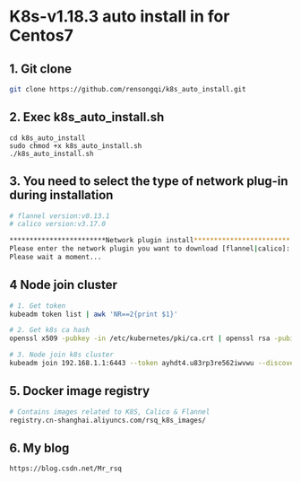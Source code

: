 # K8s-v1.18.3 auto install in for Centos7



## 1. Git clone

```bash
git clone https://github.com/rensongqi/k8s_auto_install.git
```



## 2. Exec k8s_auto_install.sh

```
cd k8s_auto_install
sudo chmod +x k8s_auto_install.sh
./k8s_auto_install.sh
```



## 3. You need to select the type of network plug-in during installation


```bash
# flannel version:v0.13.1
# calico version:v3.17.0

************************Network plugin install************************
Please enter the network plugin you want to download [flannel|calico]: flannel
Please wait a moment...

```



## 4 Node join cluster

```bash
# 1. Get token
kubeadm token list | awk 'NR==2{print $1}'

# 2. Get k8s ca hash
openssl x509 -pubkey -in /etc/kubernetes/pki/ca.crt | openssl rsa -pubin -outform der 2>/dev/null | openssl dgst -sha256 -hex | sed 's/^.* //'

# 3. Node join k8s cluster
kubeadm join 192.168.1.1:6443 --token ayhdt4.u83rp3re562iwvwu --discovery-token-ca-cert-hash sha256:1ff60a352c181ead103cb3f76fc328115bdb7e5c705d2348e8900df0ecec297e --ignore-preflight-errors=Swap
```



## 5. Docker image registry

```bash
# Contains images related to K8S, Calico & Flannel
registry.cn-shanghai.aliyuncs.com/rsq_k8s_images/
```



## 6. My blog

```
https://blog.csdn.net/Mr_rsq
```

